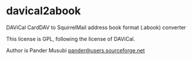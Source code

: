 davical2abook
=============

DAViCal CardDAV to SquirrelMail address book format (.abook) converter

This license is GPL, following the license of DAViCal.

Author is Pander Musubi <pander@users.sourceforge.net>
